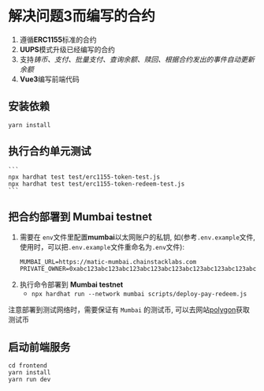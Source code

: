 # 解决问题3而编写的合约
1. 遵循**ERC1155**标准的合约
2. **UUPS**模式升级已经编写的合约
3. 支持*铸币、支付、批量支付、查询余额、赎回、根据合约发出的事件自动更新余额*
4. **Vue3**编写前端代码

## 安装依赖
`yarn install`

## 执行合约单元测试
    ```
    npx hardhat test test/erc1155-token-test.js
    npx hardhat test test/erc1155-token-redeem-test.js
    ```

## 把合约部署到 Mumbai testnet
1. 需要在 `env`文件里配置**mumbai**以太网账户的私钥, 如(参考`.env.example`文件, 使用时，可以把`.env.example`文件重命名为`.env`文件):
    ```text
    MUMBAI_URL=https://matic-mumbai.chainstacklabs.com
    PRIVATE_OWNER=0xabc123abc123abc123abc123abc123abc123abc123abc123abc123abc123abc1
    ```
2. 执行命令部署到 **Mumbai testnet**
    * `npx hardhat run --network mumbai scripts/deploy-pay-redeem.js`
    
注意部署到测试网络时，需要保证有 `Mumbai` 的测试币, 可以去网站[polygon](https://faucet.polygon.technology/)获取测试币

## 启动前端服务
```
cd frontend
yarn install
yarn run dev
```